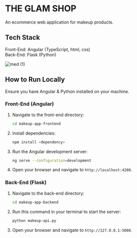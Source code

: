 # THE GLAM SHOP
An ecommerce web application for makeup products.

## Tech Stack
Front-End: Angular (TypeScript, html, css)   
Back-End: Flask (Python)

![med (1)](https://github.com/user-attachments/assets/9aaa1d23-664c-40bd-a770-fde42ad0f4a9)

## How to Run Locally
Ensure you have Angular & Python installed on your machine.

### Front-End (Angular)
1. Navigate to the front-end directory:
    ```sh
    cd makeup-app-frontend
    ```
2. Install dependencies:
    ```sh
    npm install <dependency>
    ```
3. Run the Angular development server:
    ```sh
    ng serve --configuration=development
    ```
4. Open your browser and navigate to `http://localhost:4200`.

### Back-End (Flask)
1. Navigate to the back-end directory:
    ```sh
    cd makeup-app-backend
    ```
2. Run this command in your terminal to start the server:
    ```sh
    python makeup-api.py
    ```
3. Open your browser and navigate to `http://127.0.0.1:5000`.

